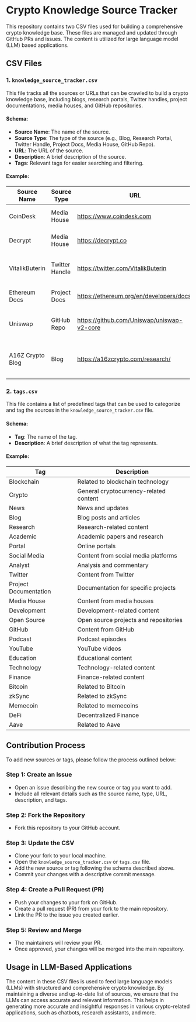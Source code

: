 # Crypto Knowledge Source Tracker

This repository contains two CSV files used for building a comprehensive crypto knowledge base. These files are managed and updated through GitHub PRs and issues. The content is utilized for large language model (LLM) based applications.

## CSV Files

### 1. `knowledge_source_tracker.csv`
This file tracks all the sources or URLs that can be crawled to build a crypto knowledge base, including blogs, research portals, Twitter handles, project documentations, media houses, and GitHub repositories.

#### Schema:
- **Source Name**: The name of the source.
- **Source Type**: The type of the source (e.g., Blog, Research Portal, Twitter Handle, Project Docs, Media House, GitHub Repo).
- **URL**: The URL of the source.
- **Description**: A brief description of the source.
- **Tags**: Relevant tags for easier searching and filtering.

#### Example:
| Source Name      | Source Type     | URL                                     | Description                                   | Tags                             |
|------------------|-----------------|-----------------------------------------|-----------------------------------------------|----------------------------------|
| CoinDesk         | Media House     | https://www.coindesk.com                | Leading media platform for crypto news        | News, Media House, Blockchain    |
| Decrypt          | Media House     | https://decrypt.co                      | Media site for crypto news and analysis       | News, Media House, Crypto        |
| VitalikButerin   | Twitter Handle  | https://twitter.com/VitalikButerin      | Twitter account of Ethereum co-founder        | Social Media, Twitter, Ethereum  |
| Ethereum Docs    | Project Docs    | https://ethereum.org/en/developers/docs/| Official documentation for Ethereum           | Project Documentation, Ethereum  |
| Uniswap          | GitHub Repo     | https://github.com/Uniswap/uniswap-v2-core | GitHub repository for Uniswap V2 core code | Development, Open Source, GitHub |
| A16Z Crypto Blog | Blog            | https://a16zcrypto.com/research/        | Blog by Andreessen Horowitz on crypto research| Blog, Research, Venture Capital  |

### 2. `tags.csv`
This file contains a list of predefined tags that can be used to categorize and tag the sources in the `knowledge_source_tracker.csv` file.

#### Schema:
- **Tag**: The name of the tag.
- **Description**: A brief description of what the tag represents.

#### Example:
| Tag            | Description                                      |
|----------------|--------------------------------------------------|
| Blockchain     | Related to blockchain technology                 |
| Crypto         | General cryptocurrency-related content           |
| News           | News and updates                                 |
| Blog           | Blog posts and articles                          |
| Research       | Research-related content                         |
| Academic       | Academic papers and research                     |
| Portal         | Online portals                                   |
| Social Media   | Content from social media platforms              |
| Analyst        | Analysis and commentary                          |
| Twitter        | Content from Twitter                             |
| Project Documentation | Documentation for specific projects      |
| Media House    | Content from media houses                        |
| Development    | Development-related content                      |
| Open Source    | Open source projects and repositories            |
| GitHub         | Content from GitHub                              |
| Podcast        | Podcast episodes                                 |
| YouTube        | YouTube videos                                   |
| Education      | Educational content                              |
| Technology     | Technology-related content                       |
| Finance        | Finance-related content                          |
| Bitcoin        | Related to Bitcoin                               |
| zkSync         | Related to zkSync                                |
| Memecoin       | Related to memecoins                             |
| DeFi           | Decentralized Finance                            |
| Aave           | Related to Aave                                  |

## Contribution Process

To add new sources or tags, please follow the process outlined below:

### Step 1: Create an Issue
- Open an issue describing the new source or tag you want to add.
- Include all relevant details such as the source name, type, URL, description, and tags.

### Step 2: Fork the Repository
- Fork this repository to your GitHub account.

### Step 3: Update the CSV
- Clone your fork to your local machine.
- Open the `knowledge_source_tracker.csv` or `tags.csv` file.
- Add the new source or tag following the schema described above.
- Commit your changes with a descriptive commit message.

### Step 4: Create a Pull Request (PR)
- Push your changes to your fork on GitHub.
- Create a pull request (PR) from your fork to the main repository.
- Link the PR to the issue you created earlier.

### Step 5: Review and Merge
- The maintainers will review your PR.
- Once approved, your changes will be merged into the main repository.

## Usage in LLM-Based Applications

The content in these CSV files is used to feed large language models (LLMs) with structured and comprehensive crypto knowledge. By maintaining a diverse and up-to-date list of sources, we ensure that the LLMs can access accurate and relevant information. This helps in generating more accurate and insightful responses in various crypto-related applications, such as chatbots, research assistants, and more.
